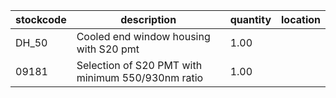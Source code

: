 |stockcode|description|quantity|location|
|---------|-----------|--------|--------|
|DH_50|Cooled end window housing with S20 pmt|1.00||
|09181|Selection of S20 PMT with minimum 550/930nm ratio|1.00||
